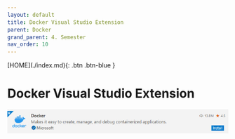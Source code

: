 ```yaml
---
layout: default
title: Docker Visual Studio Extension
parent: Docker
grand_parent: 4. Semester
nav_order: 10
---
```


<span class="fs-1">
[HOME](./index.md){: .btn .btn-blue }
</span>


# Docker Visual Studio Extension

![](./image/vsc_docker.jpg)